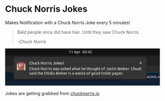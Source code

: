 # Chuck Norris Jokes

Makes Notification with a Chuck Norris Joke every 5 minutes!

> Bald people once did have hair. Until they saw Chuck Norris.
>
> -_Chuck Norris_

![Screenshot](./assets/screenshot.png)

Jokes are getting grabbed from [chucknorris.io](https://api.chucknorris.io/)